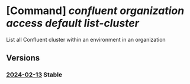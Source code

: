 # [Command] _confluent organization access default list-cluster_

List all Confluent cluster within an environment in an organization

## Versions

### [2024-02-13](/Resources/mgmt-plane/L3N1YnNjcmlwdGlvbnMve30vcmVzb3VyY2Vncm91cHMve30vcHJvdmlkZXJzL21pY3Jvc29mdC5jb25mbHVlbnQvb3JnYW5pemF0aW9ucy97fS9hY2Nlc3MvZGVmYXVsdC9saXN0Y2x1c3RlcnM=/2024-02-13.xml) **Stable**

<!-- mgmt-plane /subscriptions/{}/resourcegroups/{}/providers/microsoft.confluent/organizations/{}/access/default/listclusters 2024-02-13 -->
